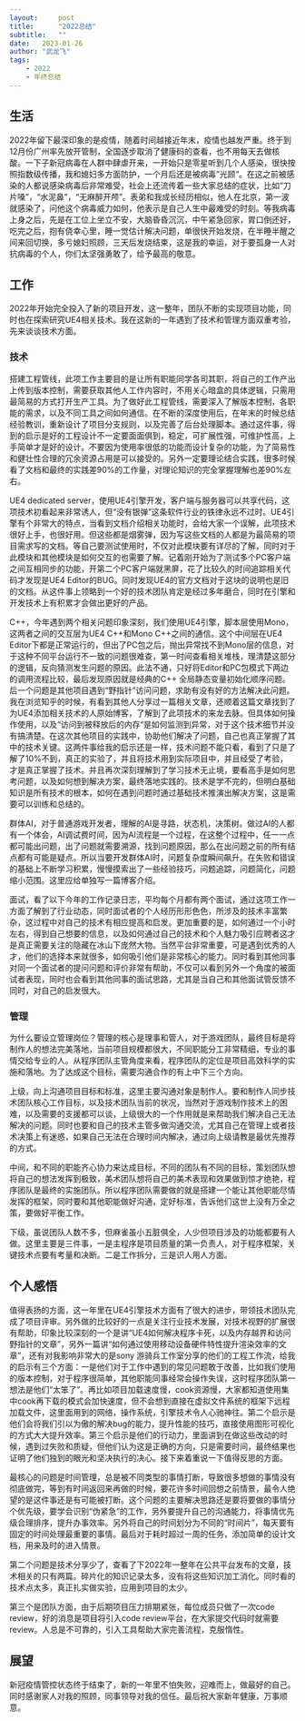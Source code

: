 ```yaml
---
layout:     post
title:      "2022总结"
subtitle:   "" 
date:   2023-01-26
author: "武龙飞"
tags: 
    - 2022
    - 年终总结
---
```


## 生活
2022年留下最深印象的是疫情，随着时间越接近年末，疫情也越发严重。终于到12月份广州率先放开管制，全国逐步取消了健康码的查看，也不用每天去做核酸。一下子新冠病毒在人群中肆虐开来，一开始只是零星听到几个人感染，很快按照指数级传播，我和媳妇多方面防护，一个月后还是被病毒”光顾“。在这之前被感染的人都说感染病毒后非常难受，社会上还流传着一些大家总结的症状，比如“刀片嗓”，“水泥鼻”，“无麻醉开颅”。表弟和我成长经历相似，他人在北京，第一波就感染了，问他这个病毒威力如何，他表示是自己人生中最难受的时刻。等我病毒上身之后，先是在工位上坐立不安，大脑昏昏沉沉，中午紧急回家，胃口倒还好，吃完之后，抱有侥幸心里，睡一觉估计解决问题，单很快开始发烧，在半睡半醒之间来回切换，多亏媳妇照顾，三天后发烧结束，这是我的幸运，对于要孤身一人对抗病毒的个人，你们太坚强勇敢了，给予最高的敬意。

## 工作
2022年开始完全投入了新的项目开发，这一整年，团队不断的实现项目功能，同时也在探索研究UE4相关技术。我在这新的一年遇到了技术和管理方面双重考验，先来谈谈技术方面。

### 技术

搭建工程管线，此项工作主要目的是让所有职能同学各司其职，将自己的工作产出上传到版本控制，需要获取其他人工作内容时，不用关心暗盒的具体逻辑，只需用最简易的方式打开生产工具。为了做好此工程管线，需要深入了解版本控制，各职能的需求，以及不同工具之间如何通信。在不断的深度使用后，在年末的时候总结经验教训，重新设计了项目分支规则，以及完善了后台处理脚本。通过这件事，得到的启示是好的工程设计不一定要面面俱到，稳定，可扩展性强，可维护性高，上手简单才是好的设计。不要因为使用率很低的功能而设计复杂的功能，为了简易性和健壮性合理的冗余资源占用是可以接受的。另外一定要理论结合实践，很多时候看了文档和最终的实践差90%的工作量，对理论知识的完全掌握理解也差90%左右。

UE4 dedicated server，使用UE4引擎开发，客户端与服务器可以共享代码，这项技术初看起来非常诱人，但“没有银弹”这条软件行业的铁律永远不过时。UE4引擎有个非常大的特点，当看到文档介绍相关功能时，会给大家一个误解，此项技术很好上手，也很好用。但这些都是烟雾弹，因为写这些文档的人都是为最简易的项目需求写的文档。等自己要测试使用时，不仅对此模块要有详尽的了解，同时对于此模块和其他模块是如何交互的也需要了解。记着刚开始为了测试多个PC客户端之间互相同步的功能，开第二个PC客户端就黑屏，花了比较久的时间追踪相关代码才发现是UE4 Editor的BUG。同时发现UE4的官方文档对于这块的说明也是旧的文档。从这件事上领略到一个好的技术团队肯定是经过多年磨合，同时在引擎和开发技术上有积累才会做出更好的产品。

C++，今年遇到两个相关问题印象深刻，我们使用UE4引擎，脚本层使用Mono，这两者之间的交互层为UE4 C++和Mono C++之间的通信。这个中间层在UE4 Editor下都是正常运行的，但出了PC包之后，抛出异常找不到Mono层的信息，对于这种不同平台运行不一致的问题很难查，第一时间查看相关堆栈，理清楚这部分的逻辑，反向猜测发生问题的原因。此法不通，只好将Editor和PC包模式下两边的调用流程比较，最后发现原因就是经典的C++ 全局静态变量初始化顺序问题。后一个问题是其他项目遇到“野指针”访问问题，求助有没有好的方法解决此问题。我在浏览知乎的时候，有看到其他人分享过一篇相关文章，还顺着这篇文章找到了为UE4添加相关技术的人原始博客，了解到了此项技术的来龙去脉。但具体如何操作使用，以及“访问到被释放后的内存“是如何监测到异常，对于这个技术细节并没有搞清楚。在这次其他项目的实践中，协助他们解决了问题，自己也真正掌握了其中的技术关键。这两件事给我的启示还是一样，技术问题不能只看，看到了只是了解了10%不到，真正的实验了，并且将技术用到实际项目中，并且经受了考验，才是真正掌握了技术。并且再次深刻理解到了学习技术无止境，要看高手是如何思考问题，以及如何想到解决方案，最终落地实践的。技术是学不完的，但明白基础知识是所有技术的根本，如何在遇到问题时通过基础技术推演出解决方案，这是需要可以训练和总结的。

群体AI，对于普通游戏开发者，理解的AI是寻路，状态机，决策树。做过AI的人都有一个体会，AI调试费时间，因为AI流程是一个过程，在这整个过程中，任一一点都可能出问题，出了问题就需要溯源，找到问题原因，那么在出问题之前的所有结点都有可能是疑点。所以当要开发群体AI时，问题复杂度瞬间飙升。在失败和错误的基础上不断学习积累，慢慢摸索出了一些经验技巧，问题追踪，问题简化，问题缩小范围。这里应给单独写一篇博客介绍。

面试，看了以下今年的工作记录日志，平均每个月都有两个面试，通过这项工作一方面了解到了行业动态，同时面试者的个人经历形形色色，所涉及的技术丰富繁杂，这过程中对自己的技术有相应提高和启发。更加重要的是，如何通过一个小时左右，得到自己想要的信息，以及如何通过自己的技术和个人魅力吸引应聘者这才是真正需要关注的隐藏在冰山下庞然大物。当然平台非常重要，可是遇到优秀的人才，他们的选择本来就很多，如何吸引他们是非常核心的能力。同时看到其他同事对同一个面试者的提问问题和评价非常有帮助，不仅可以看到另外一个角度的被面试者表现，同时也会看到其他同事的面试思路，尤其是当自己和其他面试管反馈不同时，对自己的启发很大。
### 管理
为什么要设立管理岗位？管理的核心是理事和管人，对于游戏团队，最终目标是将制作人的想法完美落地，当前项目规模都很大，不同职能分工非常精细，专业的事情交给专业的人。从程序团队主管角度来看，程序团队的定位是项目高效科学的实施和落地。为了达成这个目标，需要沟通合作的有上中下三个方向。

上级，向上沟通项目目标和标准，这里主要沟通对象是制作人。要和制作人同步技术团队核心工作目标，以及技术团队当前的状况，当然对于游戏制作技术上的困难，以及需要的支援都可以谈，上级很大的一个作用就是来帮助我们解决自己无法解决的问题。同时也要和自己的技术主管多做沟通交流，尤其自己在管理上或者技术决策上有迷惑，如果自己无法在合理时间内解决，通过向上级请教是最优先推荐的方式。

中间，和不同的职能齐心协力来达成目标，不同的团队有不同的目标，策划团队想将自己的想法发挥到极致，美术团队想将自己的美术表现和效果做到惊才绝艳，程序团队是最终的实施团队。所以程序团队需要做的就是搭建一个能让其他职能尽情发挥的框架，同时要和其他职能做好沟通，定好标准，告诉他们这世上没有万全之策，要做好平衡工作。

下级，虽说团队人数不多，但麻雀虽小五脏俱全，人少但项目涉及的功能都要有人做。这里主要是三件事，一是主程序是项目质量的第一负责人，对于程序框架，关键技术点要有考量和决断。二是工作拆分，三是识人用人方面。
## 个人感悟
值得表扬的方面，这一年里在UE4引擎技术方面有了很大的进步，带领技术团队完成了项目评审。另外做的比较好的一点是关注行业技术发展，对技术视野的扩展很有帮助，印象比较深刻的一个是讲“UE4如何解决程序卡死，以及内存越界和访问野指针的文章”，另外一篇讲“如何通过使用移动设备硬件特性提升渲染效率的文章”，还有对我影响非常大的是sony 游骑兵工作室分享的他们的工程工作流，给我的启示有三个方面：一是他们对于工作中遇到的常见问题敢于改善，比如我们使用的版本控制，对于程序很简单，其他职能同事经常会操作失误，这时程序团队第一想法是他们“太笨了”。再比如项目加载速度慢，cook资源慢，大家都知道使用集中cook再下载的模式会加快速度，但不会想到直接在虚拟文件系统的框架下远程加载文件，这里面用到的网络，操作系统，引擎技术令人心驰神往。第二个启示是他们会将我们引以为傲的解决bug的能力，提升性能的技巧，直接使用图形可视化的方式大大提升效率。第三个启示是他们的行动力，里面讲到在做这些改动的时候，遇到过失败和质疑，但他们认为这是正确的方向，只是需要时间，最终结果也证明了他们独到的眼光和坚决执行的决心。接下来着重说一下值得反思的方面。

最核心的问题是时间管理，总是被不同类型的事情打断，导致很多想做的事情没有彻底做完，等到有时间返回来再做的时候，要花许多时间回想之前情景，最令人绝望的是这件事还是有可能被打断。这个问题的主要解决思路还是要将要做的事情分个优先级，要学会识别“伪紧急”的工作，另外要提升自己的沟通能力，将事情优先级合理排序，提升办事效率。另外将自己的时间划分为不同的“时间片”，每天要有固定的时间处理最重要的事情。最后对于耗时超过一周的任务，添加简单的设计文档，用来及时的进入情景。

第二个问题是技术分享少了，查看了下2022年一整年在公共平台发布的文章，技术相关的只有两篇。碎片化的知识记录太多，没有将这些知识加工消化。同时看的技术点太多，真正扎实做实验，应用到项目的太少。

第三个是团队方面，由于后期项目压力排期紧张，每位成员只做了一次code review，好的消息是项目将引入code review平台，在大家提交代码时就需要review。人总是不可靠的，引入工具帮助大家完善流程，克服惰性。
## 展望
新冠疫情管控状态终于结束了，新的一年里不怕失败，迎难而上，做最好的自己。同时感谢家人对我的照顾，同事领导对我的信任。最后祝大家新年健康，万事顺意。
